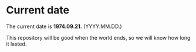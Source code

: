 # Current date

The current date is **1974.09.21.** (YYYY.MM.DD.)

This repository will be good when the world ends, so we will know how long it lasted.